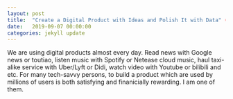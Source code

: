 ```yaml
---
layout: post
title:  "Create a Digital Product with Ideas and Polish It with Data" (WIP)
date:   2019-09-07 00:00:00
categories: jekyll update
---
```

We are using digital products almost every day. Read news with Google news or toutiao, listen music with Spotify or Netease cloud music, haul taxi-alike service with Uber/Lyft or Didi, watch video with Youtube or bilibili and etc. For many tech-savvy persons, to build a product which are used by millions of users is both satisfying and finanicially rewarding. I am one of them.

